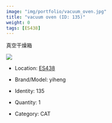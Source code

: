 ```yaml
---
image: "img/portfolio/vacuum_oven.jpg"
title: "vacuum oven (ID: 135)"
weight: 0
tags: [ES438]
---
```


真空干燥箱

<!--more-->

![](../../img/portfolio/vacuum_oven.jpg)

- Location: [ES438](../../tags/es438)
- Brand/Model: yiheng
- Identity: 135

- Quantity: 1
- Category: CAT






